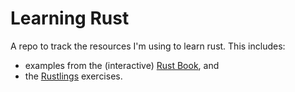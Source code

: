 # Learning Rust

A repo to track the resources I'm using to learn rust. This includes:
- examples from the (interactive) [Rust Book](https://rust-book.cs.brown.edu/), and
- the [Rustlings](https://github.com/rust-lang/rustlings) exercises.
